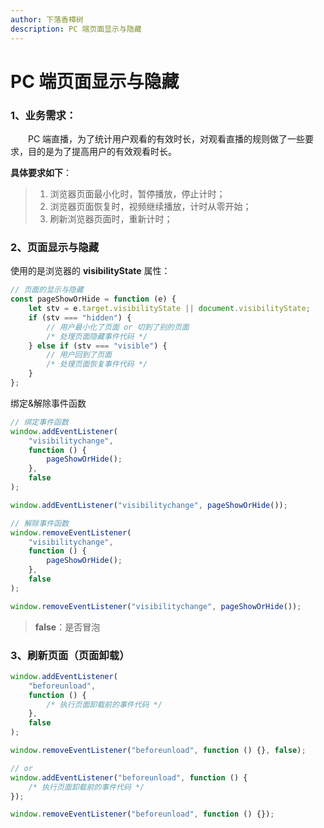 ```yaml
---
author: 下落香樟树
description: PC 端页面显示与隐藏
---
```


# PC 端页面显示与隐藏

### 1、业务需求：

&emsp;&emsp;PC 端直播，为了统计用户观看的有效时长，对观看直播的规则做了一些要求，目的是为了提高用户的有效观看时长。

**具体要求如下**：

> 1. 浏览器页面最小化时，暂停播放，停止计时；
> 2. 浏览器页面恢复时，视频继续播放，计时从零开始；
> 3. 刷新浏览器页面时，重新计时；

### 2、页面显示与隐藏

使用的是浏览器的 **visibilityState** 属性：

```javascript title="页面显示与隐藏"
// 页面的显示与隐藏
const pageShowOrHide = function (e) {
	let stv = e.target.visibilityState || document.visibilityState;
	if (stv === "hidden") {
		// 用户最小化了页面 or 切到了别的页面
		/* 处理页面隐藏事件代码 */
	} else if (stv === "visible") {
		// 用户回到了页面
		/* 处理页面恢复事件代码 */
	}
};
```

绑定&解除事件函数

```javascript title="事件监听"
// 绑定事件函数
window.addEventListener(
	"visibilitychange",
	function () {
		pageShowOrHide();
	},
	false
);

window.addEventListener("visibilitychange", pageShowOrHide());

// 解除事件函数
window.removeEventListener(
	"visibilitychange",
	function () {
		pageShowOrHide();
	},
	false
);

window.removeEventListener("visibilitychange", pageShowOrHide());
```

> **false**：是否冒泡

### 3、刷新页面（页面卸载）

```javascript title="刷新页面"
window.addEventListener(
	"beforeunload",
	function () {
		/* 执行页面卸载前的事件代码 */
	},
	false
);

window.removeEventListener("beforeunload", function () {}, false);

// or
window.addEventListener("beforeunload", function () {
	/* 执行页面卸载前的事件代码 */
});

window.removeEventListener("beforeunload", function () {});
```
